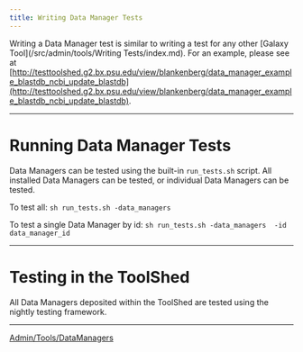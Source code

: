```yaml
---
title: Writing Data Manager Tests
---
```

Writing a Data Manager test is similar to writing a test for any other [Galaxy Tool](/src/admin/tools/Writing Tests/index.md). For an example, please see at [http://testtoolshed.g2.bx.psu.edu/view/blankenberg/data_manager_example_blastdb_ncbi_update_blastdb](http://testtoolshed.g2.bx.psu.edu/view/blankenberg/data_manager_example_blastdb_ncbi_update_blastdb). 

----
# Running Data Manager Tests

Data Managers can be tested using the built-in `run_tests.sh` script. All installed Data Managers can be tested, or individual Data Managers can be tested.

To test all:
``` sh run_tests.sh -data_managers ```


To test a single Data Manager by id:
``` sh run_tests.sh -data_managers  -id data_manager_id ```


----

# Testing in the ToolShed

All Data Managers deposited within the ToolShed are tested using the nightly testing framework. 

----

[Admin/Tools/DataManagers](/src/admin/tools/data-managers/index.md)
